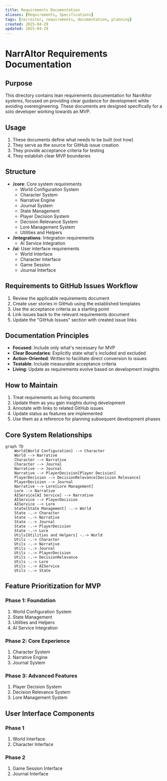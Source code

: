 ```yaml
---
title: Requirements Documentation
aliases: [Requirements, Specifications]
tags: [narraitor, requirements, documentation, planning]
created: 2025-04-29
updated: 2025-04-29
---
```


# NarrAItor Requirements Documentation

## Purpose
This directory contains lean requirements documentation for NarrAItor systems, focused on providing clear guidance for development while avoiding overengineering. These documents are designed specifically for a solo developer working towards an MVP.

## Usage
1. These documents define what needs to be built (not how)
2. They serve as the source for GitHub issue creation
3. They provide acceptance criteria for testing
4. They establish clear MVP boundaries

## Structure
- **/core**: Core system requirements
  - World Configuration System
  - Character System
  - Narrative Engine
  - Journal System
  - State Management
  - Player Decision System
  - Decision Relevance System
  - Lore Management System
  - Utilities and Helpers
- **/integrations**: Integration requirements
  - AI Service Integration
- **/ui**: User interface requirements
  - World Interface
  - Character Interface
  - Game Session
  - Journal Interface

## Requirements to GitHub Issues Workflow
1. Review the applicable requirements document
2. Create user stories in GitHub using the established templates
3. Use the acceptance criteria as a starting point
4. Link issues back to the relevant requirements document
5. Update the "GitHub Issues" section with created issue links

## Documentation Principles
- **Focused**: Include only what's necessary for MVP
- **Clear Boundaries**: Explicitly state what's included and excluded
- **Action-Oriented**: Written to facilitate direct conversion to issues
- **Testable**: Include measurable acceptance criteria 
- **Living**: Update as requirements evolve based on development insights

## How to Maintain
1. Treat requirements as living documents
2. Update them as you gain insights during development
3. Annotate with links to related GitHub issues
4. Update status as features are implemented
5. Use them as a reference for planning subsequent development phases

## Core System Relationships

```mermaid
graph TD
    World[World Configuration] --> Character
    World --> Narrative
    Character --> Narrative
    Character --> Journal
    Narrative --> Journal
    Narrative --> PlayerDecision[Player Decision]
    PlayerDecision --> DecisionRelevance[Decision Relevance]
    PlayerDecision --> Journal
    Narrative --> Lore[Lore Management]
    Lore --> Narrative
    AIService[AI Service] --> Narrative
    AIService --> PlayerDecision
    AIService --> Lore
    State[State Management] -.-> World
    State -.-> Character
    State -.-> Narrative
    State -.-> Journal
    State -.-> PlayerDecision
    State -.-> Lore
    Utils[Utilities and Helpers] -.-> World
    Utils -.-> Character
    Utils -.-> Narrative
    Utils -.-> Journal
    Utils -.-> PlayerDecision
    Utils -.-> DecisionRelevance
    Utils -.-> Lore
    Utils -.-> AIService
    Utils -.-> State
```

## Feature Prioritization for MVP

### Phase 1: Foundation
1. World Configuration System
2. State Management
3. Utilities and Helpers
4. AI Service Integration

### Phase 2: Core Experience
1. Character System
2. Narrative Engine
3. Journal System

### Phase 3: Advanced Features
1. Player Decision System
2. Decision Relevance System
3. Lore Management System

## User Interface Components

### Phase 1
1. World Interface
2. Character Interface

### Phase 2
1. Game Session Interface
2. Journal Interface
